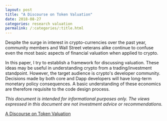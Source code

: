 ```yaml
---
layout: post
title: "A Discourse on Token Valuation"
date: 2018-08-27
categories: research valuation
permalink: /:categories/:title.html
---
```


Despite the surge in interest in crypto-currencies over the past year, community members and Wall Street veterans alike continue to confuse even the most basic aspects of financial valuation when applied to crypto.

In this paper, I try to establish a framework for discussing valuation. These ideas may be useful in understanding crypto from a trading/investment standpoint. However, the target audience is crypto's developer community. Decisions made by both core and Dapp developers will have long-term monetary policy consequences. A basic understanding of these economics are therefore requisite to the code design process.

*This document is intended for informational purposes only. The views expressed in this document are not investment advice or recommendations.*

[A Discourse on Token Valuation](https://savantspecter.github.io/research/A_DISCOURSE_ON_TOKEN_VALUATION.pdf)
